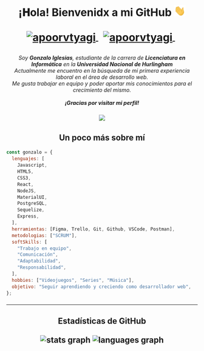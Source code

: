 <h1 align="center">¡𝐇ola! Bienvenidx a mi GitHub <img src="https://raw.githubusercontent.com/ABSphreak/ABSphreak/master/gifs/Hi.gif" width="30">
  
<br>
<p align="center">
  <a href="mailto:gonza.iglesias00@gmail.com" target="blank">
    <img align="center" src="https://cdn.jsdelivr.net/npm/simple-icons@3.0.1/icons/gmail.svg" alt="apoorvtyagi" height="30" width="30" />
  </a>&nbsp;
  <a href="https://www.linkedin.com/in/gonzalo-iglesias-57612b192/" target="blank">
    <img align="center" src="https://cdn.jsdelivr.net/npm/simple-icons@3.0.1/icons/linkedin.svg" alt="apoorvtyagi" height="30" width="30" />
  </a>&nbsp;
</p>
  
###

<p align="center">
  <em>
    Soy <b>Gonzalo Iglesias</b>, estudiante de la carrera de <b>Licenciatura en Informática</b> en la <b>Universidad Nacional de Hurlingham</b> 
    <br>
    Actualmente me encuentro en la búsqueda de mi primera experiencia laboral en el área de desarrollo web. <br>
    Me gusta trabajar en equipo y poder aportar mis conocimientos para el crecimiento del mismo. <br>
    <br>
    <b>¡Gracias por visitar mi perfil!</b> <br>
  </em>
</p>

###

<div align="center">
  <img height="250" src="https://user-images.githubusercontent.com/74038190/212749447-bfb7e725-6987-49d9-ae85-2015e3e7cc41.gif"  />
</div>

###

<h2 align="center"> Un poco más sobre mí </h2>

```javascript
const gonzalo = {
  lenguajes: [
    Javascript,
    HTML5,
    CSS3,
    React,
    NodeJS,
    MaterialUI,
    PostgreSQL,
    Sequelize,
    Express,
  ],
  herramientas: [Figma, Trello, Git, Github, VSCode, Postman],
  metodologias: ["SCRUM"],
  softSkills: [
    "Trabajo en equipo",
    "Comunicación",
    "Adaptabilidad",
    "Responsabilidad",
  ],
  hobbies: ["Videojuegos", "Series", "Música"],
  objetivo: "Seguir aprendiendo y creciendo como desarrollador web",
};
```

###

<hr>
<h2 align="center"> Estadísticas de GitHub
  <br> <br>
    <div align="center">
      <img src="https://github-readme-stats.vercel.app/api?username=Gonzalo09&hide_title=false&hide_rank=false&show_icons=true&include_all_commits=true&count_private=true&disable_animations=false&theme=dracula&locale=es&hide_border=false" height="150" alt="stats graph"  />
      <img src="https://github-readme-stats.vercel.app/api/top-langs?username=Gonzalo09&locale=es&hide_title=false&layout=compact&card_width=320&langs_count=5&theme=dracula&hide_border=false" height="150" alt="languages graph"  />
    </div>
</h2>

###

<br clear="both">

###
